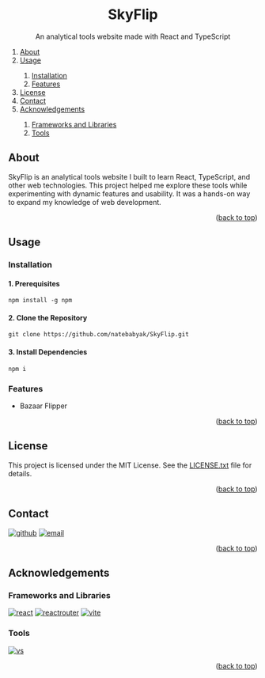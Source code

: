 <a id="top"></a>

<!-- TITLE -->
<h1 align="center">SkyFlip</h1>
<p align="center">An analytical tools website made with React and TypeScript</p>

<!-- TABLE OF CONTENTS -->
<ol>
  <li><a href="#about">About</a></li>
  <li><a href="#usage">Usage</a></li>
  <ol>
    <li><a href="#installation">Installation</a></li>
    <li><a href="#features">Features</a></li>
  </ol>
  <li><a href="#license">License</a></li>
  <li><a href="#contact">Contact</a></li>
  <li><a href="#acknowledgements">Acknowledgements</a></li>
  <ol>
    <li><a href="#frameworks-and-libraries">Frameworks and Libraries</a></li>
    <li><a href="#tools">Tools</a></li>
  </ol>
</ol>

<!-- ABOUT -->
## About

SkyFlip is an analytical tools website I built to learn React, TypeScript, and other web technologies. This project helped me explore these tools while experimenting with dynamic features and usability. It was a hands-on way to expand my knowledge of web development.

<p align="right">(<a href="#top">back to top</a>)</p>

<!-- USAGE -->
## Usage

<!-- INSTALLATION -->
### Installation

#### 1. Prerequisites

```
npm install -g npm
```

#### 2. Clone the Repository

```
git clone https://github.com/natebabyak/SkyFlip.git
```

#### 3. Install Dependencies

```
npm i
```

<!-- FEATURES -->
### Features

* Bazaar Flipper

<p align="right">(<a href="#top">back to top</a>)</p>

<!-- LICENSE -->
## License

This project is licensed under the MIT License. See the [LICENSE.txt](https://github.com/natebabyak/SkyFlip/blob/master/LICENSE.txt) file for details.

<p align="right">(<a href="#top">back to top</a>)</p>

<!-- CONTACT -->
## Contact

[![github](https://img.shields.io/badge/GitHub-24292f?style=for-the-badge&logo=github&logoColor=white)](https://github.com/natebabyak)
[![email](https://img.shields.io/badge/Microsoft_Outlook-0078D4?style=for-the-badge&logo=microsoft-outlook&logoColor=white)](mailto:nate.babyak@outlook.com)

<p align="right">(<a href="#top">back to top</a>)</p>

<!-- ACKNOWLEDGEMENTS -->
## Acknowledgements

### Frameworks and Libraries
[![react](https://img.shields.io/badge/React-20232A?style=for-the-badge&logo=react&logoColor=61DAFB)](https://react.dev/)
[![reactrouter](https://img.shields.io/badge/React_Router-CA4245?style=for-the-badge&logo=react-router&logoColor=white)](https://reactrouter.com/)
[![vite](https://img.shields.io/badge/Vite-B73BFE?style=for-the-badge&logo=vite&logoColor=FFD62E)](https://vite.dev/)

### Tools
[![vs](https://img.shields.io/badge/Visual_Studio-5C2D91?style=for-the-badge&logo=visual%20studio&logoColor=white)](https://visualstudio.microsoft.com/)


<p align="right">(<a href="#top">back to top</a>)</p>
